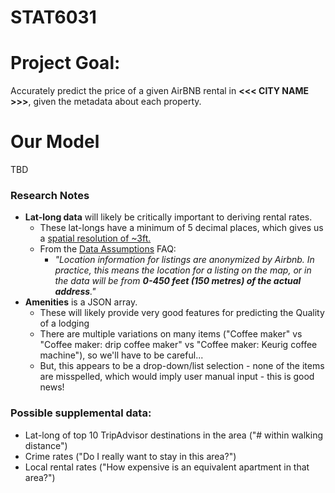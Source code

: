 # STAT6031

# Project Goal:
Accurately predict the price of a given AirBNB rental in __<<< CITY NAME >>>__, given the metadata about each property.

# 


# Our Model
TBD


### Research Notes
- __Lat-long data__ will likely be critically important to deriving rental rates. 
  - These lat-longs have a minimum of 5 decimal places, which gives us a [spatial resolution of ~3ft.](https://en.wikipedia.org/wiki/Decimal_degrees) 
  - From the [Data Assumptions](https://insideairbnb.com/data-assumptions/) FAQ: 
    - _"Location information for listings are anonymized by Airbnb. In practice, this means the location for a listing on the map, or in the data will be from __0-450 feet (150 metres) of the actual address__."_
- __Amenities__ is a JSON array. 
  - These will likely provide very good features for predicting the Quality of a lodging
  - There are multiple variations on many items ("Coffee maker" vs "Coffee maker: drip coffee maker" vs "Coffee maker: Keurig coffee machine"), so we'll have to be careful...
  - But, this appears to be a drop-down/list selection - none of the items are misspelled, which would imply user manual input - this is good news!


### Possible supplemental data:
  - Lat-long of top 10 TripAdvisor destinations in the area ("# within walking distance")
  - Crime rates ("Do I really want to stay in this area?")
  - Local rental rates ("How expensive is an equivalent apartment in that area?")